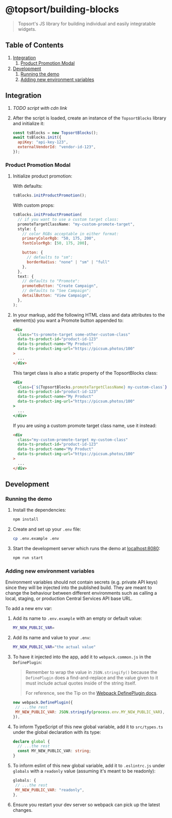 # @topsort/building-blocks

> Topsort's JS library for building individual and easily integratable widgets.

## Table of Contents

1. [Integration](#integration)
   1. [Product Promotion Modal](#product-promotion-modal)
1. [Development](#development)
   1. [Running the demo](#running-the-demo)
   1. [Adding new environment variables](#adding-new-environment-variables)

## Integration

1. _TODO script with cdn link_

1. After the script is loaded, create an instance of the `TopsortBlocks` library and initialize it:

   ```js
   const tsBlocks = new TopsortBlocks();
   await tsBlocks.init({
     apiKey: "api-key-123",
     externalVendorId: "vendor-id-123",
   });
   ```

### Product Promotion Modal

1. Initialize product promotion:

   With defaults:

   ```js
   tsBlocks.initProductPromotion();
   ```

   With custom props:

   ```js
   tsBlocks.initProductPromotion(
     // if you want to use a custom target class:
     promoteTargetClassName: "my-custom-promote-target",
     style: {
       // color RGBs acceptable in either format:
       primaryColorRgb: "50, 175, 200",
       fontColorRgb: [50, 175, 200],

       button: {
         // defaults to "sm":
         borderRadius: "none" | "sm" | "full"
       },
     },
     text: {
       // defaults to "Promote":
       promoteButton: "Create Campaign",
       // defaults to "See Campaign":
       detailButton: "View Campaign",
     },
   );
   ```

1. In your markup, add the following HTML class and data attributes to the element(s) you want a Promote button appended to:

   ```html
   <div
     class="ts-promote-target some-other-custom-class"
     data-ts-product-id="product-id-123"
     data-ts-product-name="My Product"
     data-ts-product-img-url="https://picsum.photos/100"
   >
     ...
   </div>
   ```

   This target class is also a static property of the TopsortBlocks class:

   ```jsx
   <div
     class={`${TopsortBlocks.promoteTargetClassName} my-custom-class`}
     data-ts-product-id="product-id-123"
     data-ts-product-name="My Product"
     data-ts-product-img-url="https://picsum.photos/100"
   >
     ...
   </div>
   ```

   If you are using a custom promote target class name, use it instead:

   ```html
   <div
     class="my-custom-promote-target my-custom-class"
     data-ts-product-id="product-id-123"
     data-ts-product-name="My Product"
     data-ts-product-img-url="https://picsum.photos/100"
   >
     ...
   </div>
   ```

## Development

### Running the demo

1. Install the dependencies:

   ```bash
   npm install
   ```

1. Create and set up your `.env` file:

   ```bash
   cp .env.example .env
   ```

1. Start the development server which runs the demo at [localhost:8080](http://localhost:8080):

   ```bash
   npm run start
   ```

### Adding new environment variables

Environment variables should not contain secrets (e.g. private API keys) since they will be injected into the published build. They are meant to change the behaviour between different environments such as calling a local, staging, or production Central Services API base URL.

To add a new env var:

1. Add its name to `.env.example` with an empty or default value:

   ```bash
   MY_NEW_PUBLIC_VAR=
   ```

1. Add its name and value to your `.env`:

   ```bash
   MY_NEW_PUBLIC_VAR="the actual value"
   ```

1. To have it injected into the app, add it to `webpack.common.js` in the `DefinePlugin`:

   > Remember to wrap the value in `JSON.stringify()` because the `DefinePlugin` does a find-and-replace and the value given to it must include actual quotes inside of the string itself.
   >
   > For reference, see the Tip on the [Webpack DefinePlugin docs](https://webpack.js.org/plugins/define-plugin/).

   ```js
   new webpack.DefinePlugin({
    // ...the rest
    MY_NEW_PUBLIC_VAR: JSON.stringify(process.env.MY_NEW_PUBLIC_VAR),
   }),
   ```

1. To inform TypeScript of this new global variable, add it to `src/types.ts` under the global declaration with its type:

   ```ts
   declare global {
     // ...the rest
     const MY_NEW_PUBLIC_VAR: string;
   }
   ```

1. To inform eslint of this new global variable, add it to `.eslintrc.js` under `globals` with a `readonly` value (assuming it's meant to be readonly):

   ```js
   globals: {
    // ...the rest
    MY_NEW_PUBLIC_VAR: "readonly",
   },
   ```

1. Ensure you restart your dev server so webpack can pick up the latest changes.
